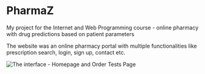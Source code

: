 # PharmaZ
My project for the Internet and Web Programming course - online pharmacy with drug predictions based on patient parameters

The website was an online pharmacy portal with multiple functionalities like prescription search, login, sign up, contact etc.

![The interface - Homepage and Order Tests Page](https://github.com/Anniebbb/PharmaZ/blob/master/11.png)
